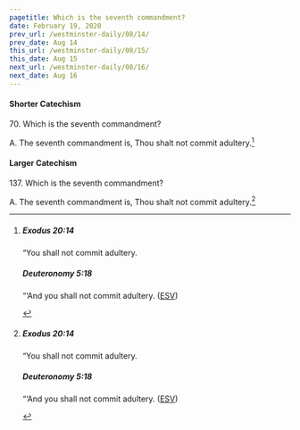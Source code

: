 ```yaml
---
pagetitle: Which is the seventh commandment?
date: February 19, 2020
prev_url: /westminster-daily/08/14/
prev_date: Aug 14
this_url: /westminster-daily/08/15/
this_date: Aug 15
next_url: /westminster-daily/08/16/
next_date: Aug 16
---
```


#### Shorter Catechism

70\. Which is the seventh commandment?

A. The seventh commandment is, Thou shalt not commit adultery.[^fnref:wsc1]


[^fnref:wsc1]: <div class="esv"><h5>Exodus 20:14</h5> <div class="esv-text"><p id="p02020014.01-1">&#8220;You shall not commit adultery.</p> </div><h5>Deuteronomy 5:18</h5> <div class="esv-text"><p id="p05005018.01-2">&#8220;&#8216;And you shall not commit adultery.  (<a href="http://www.esv.org" class="copyright">ESV</a>)</p> </div> </div>


#### Larger Catechism

137\. Which is the seventh commandment?

A. The seventh commandment is, Thou shalt not commit adultery.[^fnref:wlc1]


[^fnref:wlc1]: <div class="esv"><h5>Exodus 20:14</h5> <div class="esv-text"><p id="p02020014.01-1">&#8220;You shall not commit adultery.</p> </div><h5>Deuteronomy 5:18</h5> <div class="esv-text"><p id="p05005018.01-2">&#8220;&#8216;And you shall not commit adultery.  (<a href="http://www.esv.org" class="copyright">ESV</a>)</p> </div> </div>


